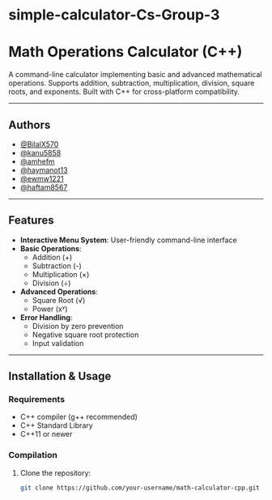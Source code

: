 # simple-calculator-Cs-Group-3
# Math Operations Calculator (C++)

A command-line calculator implementing basic and advanced mathematical operations. Supports addition, subtraction, multiplication, division, square roots, and exponents. Built with C++ for cross-platform compatibility.

---

## Authors

- [@BilalX570](https://github.com/BilalX570)
- [@kanu5858](https://github.com/kanu5858)
- [@amhefm](https://github.com/amhefm)
- [@haymanot13](https://github.com/haymanot13)
- [@ewmw1221](https://github.com/ewmw1221)
- [@haftam8567](https://github.com/haftam8567)

---

## Features

- **Interactive Menu System**: User-friendly command-line interface
- **Basic Operations**:
  - Addition (+)
  - Subtraction (-)
  - Multiplication (×)
  - Division (÷)
- **Advanced Operations**:
  - Square Root (√)
  - Power (xʸ)
- **Error Handling**:
  - Division by zero prevention
  - Negative square root protection
  - Input validation

---

## Installation & Usage

### Requirements
- C++ compiler (g++ recommended)
- C++ Standard Library
- C++11 or newer

### Compilation
1. Clone the repository:
   ```bash
   git clone https://github.com/your-username/math-calculator-cpp.git
